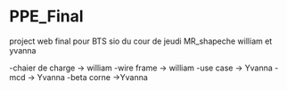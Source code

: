 # PPE_Final
 project web final pour BTS sio du cour de jeudi MR_shapeche
william et yvanna

-chaier de charge -> william
-wire frame -> william
-use case -> Yvanna
-mcd ->  Yvanna
-beta corne ->Yvanna